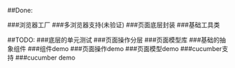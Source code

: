 ##Done:

###浏览器工厂
###多浏览器支持(未验证)
###页面底层封装
###基础工具类

##TODO:
###底层的单元测试
###页面操作分层
###页面模型库
###基础的抽象组件
###组件demo
###页面操作demo
###页面模型demo
###cucumber支持
###cucumber demo
